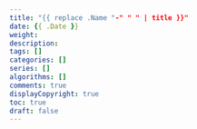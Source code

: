 ```yaml
---
title: "{{ replace .Name "-" " " | title }}"
date: {{ .Date }}
weight: 
description:
tags: []
categories: []
series: []
algorithms: []
comments: true
displayCopyright: true
toc: true
draft: false
---
```


